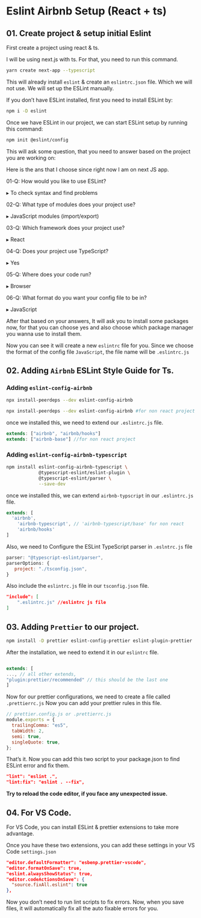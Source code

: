 # Eslint Airbnb Setup (React + ts)

## 01. Create project & setup initial Eslint

First create a project using react & ts.

I will be using next.js with ts. For that, you need to run this command.

```bash
yarn create next-app --typescript
```

This will already install `eslint` & create an `eslintrc.json` file. Which we will not use. We will set up the ESLint manually.

If you don’t have ESLint installed, first you need to install ESLint by:

```bash
npm i -D eslint
```

Once we have ESLint in our project, we can start ESLint setup by running this command:

```bash
npm init @eslint/config
```

This will ask some question, that you need to answer based on the project you are working on:

Here is the ans that I choose since right now I am on next JS app.

01-Q: How would you like to use ESLint?

▸ To check syntax and find problems

02-Q: What type of modules does your project use?

▸ JavaScript modules (import/export)

03-Q: Which framework does your project use?

▸ React

04-Q: Does your project use TypeScript?

▸ Yes

05-Q: Where does your code run?

▸ Browser

06-Q: What format do you want your config file to be in?

▸ JavaScript

After that based on your answers, It will ask you to install some packages now, for that you can choose yes and  also choose which package manager you wanna use to install them.

Now you can see it will create a new `eslintrc` file for you. Since we choose the format of the config file `JavaScript`, the file name will be `.eslintrc.js`

## 02. Adding `Airbnb` ESLint Style Guide for Ts.

### Adding `eslint-config-airbnb`

```bash
npx install-peerdeps --dev eslint-config-airbnb

npx install-peerdeps --dev eslint-config-airbnb #for non react project
```

once we installed this, we need to extend our `.eslintrc.js` file.

```jsx
extends: ["airbnb", "airbnb/hooks"]
extends: ["airbnb-base"] //for non react project
```

### Adding **`eslint-config-airbnb-typescript`**

```bash
npm install eslint-config-airbnb-typescript \
            @typescript-eslint/eslint-plugin \
            @typescript-eslint/parser \
            --save-dev
```

once we installed this, we can extend `airbnb-typscript` in our `.eslintrc.js` file.

```jsx
extends: [
  'airbnb',
	'airbnb-typescript', // 'airbnb-typescript/base' for non react
	'airbnb/hooks'
]
```

Also, we need to Configure the ESLint TypeScript parser in `.eslntrc.js` file

```jsx
parser: "@typescript-eslint/parser",
parserOptions: {
   project: "./tsconfig.json",
}
```

Also include the `eslintrc.js` file in our `tsconfig.json` file.

```json
"include": [
	".eslintrc.js" //eslintrc js file
]
```

## 03. Adding `Prettier` to our project.

```bash
npm install -D prettier eslint-config-prettier eslint-plugin-prettier
```

After the installation, we need to extend it in our `eslintrc` file.

```jsx

extends: [
..., // all other extends,
"plugin:prettier/recommended" // this should be the last one
]
```

Now for our prettier configurations, we need to create a file called `.prettierrc.js` Now you can add your prettier rules in this file.

```jsx
// prettier.config.js or .prettierrc.js
module.exports = {
  trailingComma: "es5",
  tabWidth: 2,
  semi: true,
  singleQuote: true,
};
```

That’s it. Now you can add this two script to your package.json to find ESLint error and fix them.

```json
"lint": "eslint .",
"lint:fix": "eslint . --fix",
```

**Try to reload the code editor, if you face any unexpected issue.**

## 04. For VS Code.

For VS Code, you can install ESLint & prettier extensions to take more advantage.

Once you have these two extensions, you can add these settings in your VS Code `settings.json`

```json
"editor.defaultFormatter": "esbenp.prettier-vscode",
"editor.formatOnSave": true,
"eslint.alwaysShowStatus": true,
"editor.codeActionsOnSave": {
  "source.fixAll.eslint": true
},
```

Now you don’t need to run lint scripts to fix errors. Now, when you save files, it will automatically fix all the auto fixable errors for you.
